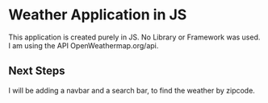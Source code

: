# Weather Application in JS

This application is created purely in JS. No Library or Framework was used. I am using the API OpenWeathermap.org/api. 

## Next Steps

I will be adding a navbar and a search bar, to find the weather by zipcode. 